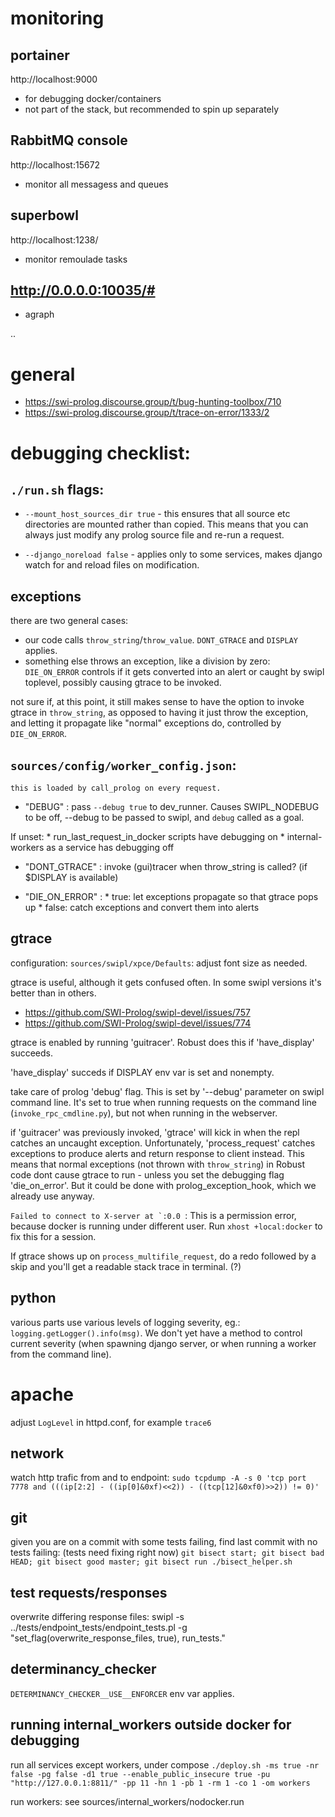 # monitoring

## portainer
http://localhost:9000

* for debugging docker/containers
* not part of the stack, but recommended to spin up separately


## RabbitMQ console
http://localhost:15672
* monitor all messagess and queues

## superbowl
http://localhost:1238/
* monitor remoulade tasks

## http://0.0.0.0:10035/#
* agraph


..

# general
* https://swi-prolog.discourse.group/t/bug-hunting-toolbox/710
* https://swi-prolog.discourse.group/t/trace-on-error/1333/2


# debugging checklist:

## `./run.sh` flags:
	
* `--mount_host_sources_dir true` - this ensures that all source etc directories are mounted rather than copied. This means that you can always just modify any prolog source file and re-run a request.
	
* `--django_noreload false` - applies only to some services, makes django watch for and reload files on modification.

## exceptions
there are two general cases:
* our code calls `throw_string`/`throw_value`. `DONT_GTRACE` and `DISPLAY` applies.
* something else throws an exception, like a division by zero: `DIE_ON_ERROR` controls if it gets converted into an alert or caught by swipl toplevel, possibly causing gtrace to be invoked.

not sure if, at this point, it still makes sense to have the option to invoke gtrace in `throw_string`, as opposed to having it just throw the exception, and letting it propagate like "normal" exceptions do, controlled by `DIE_ON_ERROR`.   


## `sources/config/worker_config.json`:
	this is loaded by call_prolog on every request.
    
* "DEBUG" : pass `--debug true` to dev_runner. Causes SWIPL_NODEBUG to be off, --debug to be passed to swipl, and `debug` called as a goal.  

If unset:
		* run_last_request_in_docker scripts have debugging on
		* internal-workers as a service has debugging off

* "DONT_GTRACE" : invoke (gui)tracer when throw_string is called? (if $DISPLAY is available)
    
* "DIE_ON_ERROR" : 
		* true: let exceptions propagate so that gtrace pops up
		* false: catch exceptions and convert them into alerts


## gtrace	

configuration: `sources/swipl/xpce/Defaults`: adjust font size as needed.

gtrace is useful, although it gets confused often. In some swipl versions it's better than in others.
* https://github.com/SWI-Prolog/swipl-devel/issues/757
* https://github.com/SWI-Prolog/swipl-devel/issues/774

gtrace is enabled by running 'guitracer'. Robust does this if 'have_display' succeeds.
	
'have_display' succeds if DISPLAY env var is set and nonempty. 
	
take care of prolog 'debug' flag. This is set by '--debug' parameter on swipl command line. It's set to true when running requests on the command line (`invoke_rpc_cmdline.py`), but not when running in the webserver. 
	
if 'guitracer' was previously invoked, 'gtrace' will kick in when the repl catches an uncaught exception. Unfortunately, 'process_request' catches exceptions to produce alerts and return response to client instead. This means that normal exceptions (not thrown with `throw_string`) in Robust code dont cause gtrace to run - unless you set the debugging flag 'die_on_error'. But it could be done with prolog_exception_hook, which we already use anyway.

```Failed to connect to X-server at `:0.0 ```: This is a permission error, because docker is running under different user. Run `xhost +local:docker` to fix this for a session.

If gtrace shows up on `process_multifile_request`, do a redo followed by a skip and you'll get a readable stack trace in terminal. (?)
	

## python
various parts use various levels of logging severity, eg.: `logging.getLogger().info(msg)`. We don't yet have a method to control current severity (when spawning django server, or when running a worker from the command line).

# apache
adjust `LogLevel` in httpd.conf, for example `trace6`


## network

 watch http trafic from and to endpoint:
```sudo tcpdump -A -s 0 'tcp port 7778 and (((ip[2:2] - ((ip[0]&0xf)<<2)) - ((tcp[12]&0xf0)>>2)) != 0)'```

## git

given you are on a commit with some tests failing, find last commit with no tests failing:
		(tests need fixing right now)
```git bisect start; git bisect bad HEAD; git bisect good master; git bisect run ./bisect_helper.sh```


## test requests/responses

overwrite differing response files:
swipl -s ../tests/endpoint_tests/endpoint_tests.pl  -g "set_flag(overwrite_response_files, true), run_tests."



## determinancy_checker
`DETERMINANCY_CHECKER__USE__ENFORCER` env var applies.




## running internal_workers outside docker for debugging
run all services except workers, under compose
`./deploy.sh -ms true -nr false -pg false -d1 true --enable_public_insecure true -pu "http://127.0.0.1:8811/" -pp 11 -hn 1 -pb 1 -rm 1 -co 1 -om workers
`

run workers:
see sources/internal_workers/nodocker.run


